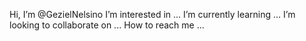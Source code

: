 Hi, I’m @GezielNelsino
I’m interested in ...
I’m currently learning ...
I’m looking to collaborate on ...
How to reach me ...
